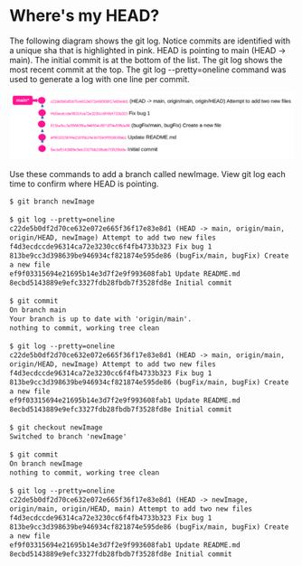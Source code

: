 # Where's my HEAD?

The following diagram shows the git log.  Notice commits are identified with a unique sha that is highlighted in pink.  HEAD is pointing to main (HEAD → main).  The initial commit is at the bottom of the list.  The git log shows the most recent commit at the top.  The git log --pretty=oneline command was used to generate a log with one line per commit.

![](images/pink_diagram.png)

Use these commands to add a branch called newImage.  View git log each time to confirm where HEAD is pointing.

```
$ git branch newImage
 
$ git log --pretty=oneline
c22de5b0df2d70ce632e072e665f36f17e83e8d1 (HEAD -> main, origin/main, origin/HEAD, newImage) Attempt to add two new files
f4d3ecdccde96314ca72e3230cc6f4fb4733b323 Fix bug 1
813be9cc3d398639be946934cf821874e595de86 (bugFix/main, bugFix) Create a new file
ef9f03315694e21695b14e3d7f2e9f993608fab1 Update README.md
8ecbd5143889e9efc3327fdb28fbdb7f3528fd8e Initial commit
 
$ git commit
On branch main
Your branch is up to date with 'origin/main'.
nothing to commit, working tree clean
 
$ git log --pretty=oneline
c22de5b0df2d70ce632e072e665f36f17e83e8d1 (HEAD -> main, origin/main, origin/HEAD, newImage) Attempt to add two new files
f4d3ecdccde96314ca72e3230cc6f4fb4733b323 Fix bug 1
813be9cc3d398639be946934cf821874e595de86 (bugFix/main, bugFix) Create a new file
ef9f03315694e21695b14e3d7f2e9f993608fab1 Update README.md
8ecbd5143889e9efc3327fdb28fbdb7f3528fd8e Initial commit
 
$ git checkout newImage
Switched to branch 'newImage'
 
$ git commit
On branch newImage
nothing to commit, working tree clean
 
$ git log --pretty=oneline
c22de5b0df2d70ce632e072e665f36f17e83e8d1 (HEAD -> newImage, origin/main, origin/HEAD, main) Attempt to add two new files
f4d3ecdccde96314ca72e3230cc6f4fb4733b323 Fix bug 1
813be9cc3d398639be946934cf821874e595de86 (bugFix/main, bugFix) Create a new file
ef9f03315694e21695b14e3d7f2e9f993608fab1 Update README.md
8ecbd5143889e9efc3327fdb28fbdb7f3528fd8e Initial commit  

```
